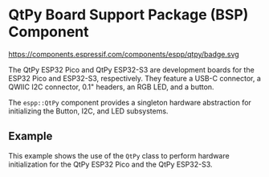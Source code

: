 # QtPy Board Support Package (BSP) Component 

https://components.espressif.com/components/espp/qtpy/badge.svg

The QtPy ESP32 Pico and QtPy ESP32-S3 are development boards for the ESP32 Pico
and ESP32-S3, respectively. They feature a USB-C connector, a QWIIC I2C
connector, 0.1" headers, an RGB LED, and a button.

The `espp::QtPy` component provides a singleton hardware abstraction for
initializing the Button, I2C, and LED subsystems.

## Example

This example shows the use of the `QtPy` class to perform hardware
initialization for the QtPy ESP32 Pico and the QtPy ESP32-S3.
